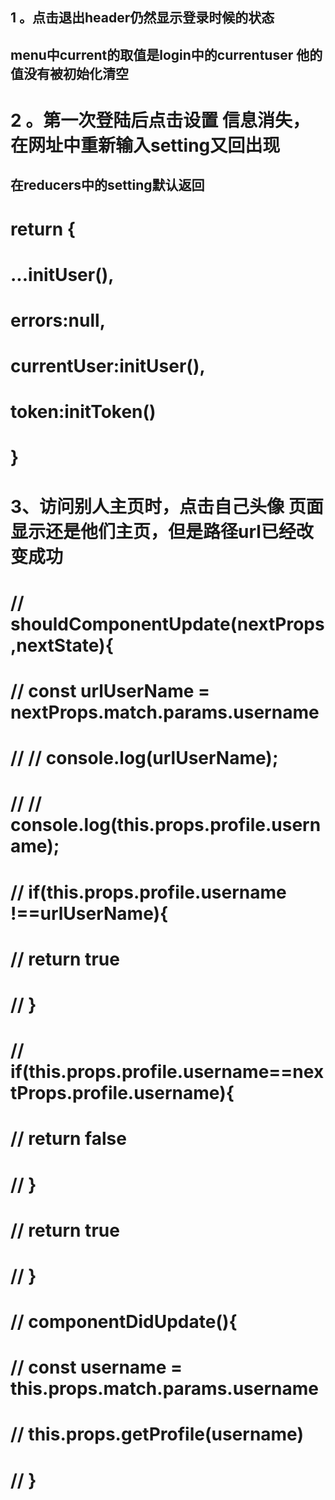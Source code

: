 ## 1 。点击退出header仍然显示登录时候的状态
##  menu中current的取值是login中的currentuser 他的值没有被初始化清空

# 2 。第一次登陆后点击设置 信息消失，在网址中重新输入setting又回出现
##  在reducers中的setting默认返回
#       return {
#              ...initUser(),
#              errors:null,
#              currentUser:initUser(),
#              token:initToken()
#           }

# 3、访问别人主页时，点击自己头像 页面显示还是他们主页，但是路径url已经改变成功
#      // shouldComponentUpdate(nextProps,nextState){
#   //     const urlUserName = nextProps.match.params.username
#   //     // console.log(urlUserName);
#    //     // console.log(this.props.profile.username);
#    //     if(this.props.profile.username !==urlUserName){
#    //         return true
#    //     }
#    //     if(this.props.profile.username==nextProps.profile.username){
#    //         return false
#    //     }
#    //     return true
#    // }
#    // componentDidUpdate(){
#    //     const username = this.props.match.params.username
#    //     this.props.getProfile(username)
#    // }
